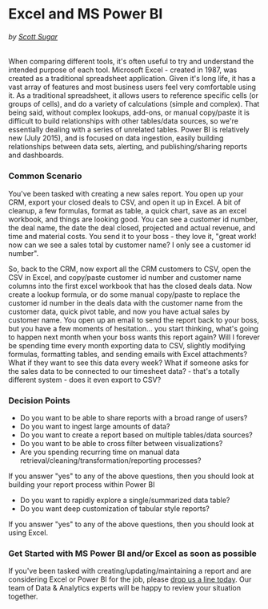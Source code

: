 # Excel and MS Power BI
###### by [Scott Sugar](https://linkedin.com/in/scottsugar)

When comparing different tools, it's often useful to try and understand the intended purpose of each tool.  Microsoft Excel - created in 1987, was created as a traditional spreadsheet application.  Given it's long life, it has a vast array of features and most business users feel very comfortable using it.  As a traditional spreadsheet, it allows users to reference specific cells (or groups of cells), and do a variety of calculations (simple and complex).  That being said, without complex lookups, add-ons, or manual copy/paste it is difficult to build relationships with other tables/data sources, so we're essentially dealing with a series of unrelated tables.  Power BI is relatively new (July 2015), and is focused on data ingestion, easily building relationships between data sets, alerting, and publishing/sharing reports and dashboards.

### Common Scenario

You've been tasked with creating a new sales report.  You open up your CRM, export your closed deals to CSV, and open it up in Excel.  A bit of cleanup, a few formulas, format as table, a quick chart, save as an excel workbook, and things are looking good.  You can see a customer id number, the deal name, the date the deal closed, projected and actual revenue, and time and material costs.  You send it to your boss - they love it, "great work! now can we see a sales total by customer name?  I only see a customer id number".  

So, back to the CRM, now export all the CRM customers to CSV, open the CSV in Excel, and copy/paste customer id number and customer name columns into the first excel workbook that has the closed deals data.  Now create a lookup formula, or do some manual copy/paste to replace the customer id number in the deals data with the customer name from the customer data, quick pivot table, and now you have actual sales by customer name.  You open up an email to send the report back to your boss, but you have a few moments of hesitation...  you start thinking, what's going to happen next month when your boss wants this report again?  Will I forever be spending time every month exporting data to CSV, slightly modifying formulas, formatting tables, and sending emails with Excel attachments?  What if they want to see this data every week?  What if someone asks for the sales data to be connected to our timesheet data? - that's a totally different system - does it even export to CSV?

### Decision Points

* Do you want to be able to share reports with a broad range of users?
* Do you want to ingest large amounts of data?
* Do you want to create a report based on multiple tables/data sources?
* Do you want to be able to cross filter between visualizations?
* Are you spending recurring time on manual data retrieval/cleaning/transformation/reporting processes?

If you answer "yes" to any of the above questions, then you should look at building your report process within Power BI

* Do you want to rapidly explore a single/summarized data table?
* Do you want deep customization of tabular style reports?

If you answer "yes" to any of the above questions, then you should look at using Excel.

### Get Started with MS Power BI and/or Excel as soon as possible
If you've been tasked with creating/updating/maintaining a report and are considering Excel or Power BI for the job, please [drop us a line today](mailto:cloud@proserveit.com?Subject=Excel%20Or%20Power%20BI). Our team of Data & Analytics experts will be happy to review your situation together.